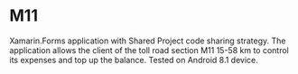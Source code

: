 # M11

Xamarin.Forms application with Shared Project code sharing strategy.
The application allows the client of the toll road section M11 15-58 km to control its expenses and top up the balance.
Tested on Android 8.1 device.
